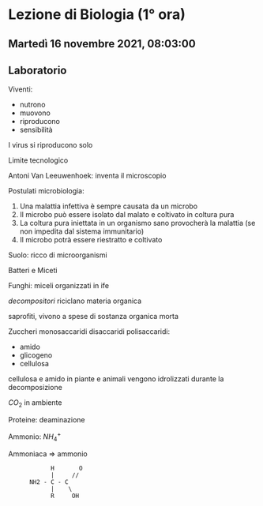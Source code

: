 # Lezione di Biologia (1° ora)
## Martedì 16 novembre 2021, 08:03:00
## Laboratorio

Viventi:
* nutrono
* muovono
* riproducono
* sensibilità

I virus si riproducono solo


Limite tecnologico

Antoni Van Leeuwenhoek: inventa il microscopio

Postulati microbiologia:
1. Una malattia infettiva è sempre causata da un microbo
2. Il microbo può essere isolato dal malato e coltivato in coltura pura
3. La coltura pura iniettata in un organismo sano provocherà la malattia (se non impedita dal sistema immunitario)
4. Il microbo potrà essere riestratto e coltivato


Suolo: ricco di microorganismi

Batteri e Miceti

Funghi:
miceli organizzati in ife

_decompositori_ riciclano materia organica


saprofiti, vivono a spese di sostanza organica morta

Zuccheri
monosaccaridi
disaccaridi
polisaccaridi:
* amido
* glicogeno
* cellulosa

cellulosa e amido in piante e animali vengono idrolizzati durante la decomposizione
         
$CO_2$ in ambiente

Proteine: deaminazione

Ammonio: $NH_4^{+}$

Ammoniaca ⇒ ammonio

				H       O
				|     //
		  NH2 - C - C
				|    \
				R     OH
<!--stackedit_data:
eyJoaXN0b3J5IjpbLTg5OTU1MTIxMl19
-->